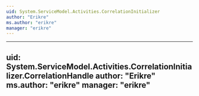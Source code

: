 ```yaml
---
uid: System.ServiceModel.Activities.CorrelationInitializer
author: "Erikre"
ms.author: "erikre"
manager: "erikre"
---
```


---
uid: System.ServiceModel.Activities.CorrelationInitializer.CorrelationHandle
author: "Erikre"
ms.author: "erikre"
manager: "erikre"
---
